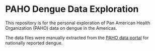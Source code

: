 # PAHO Dengue Data Exploration

This repository is for the personal exploration of Pan American Health Organization (PAHO) data on dengue in the Americas.

The data files were manually extracted from the [PAHO data portal](http://www.paho.org/data/index.php/en/mnu-topics/indicadores-dengue-en.html) for nationally reported dengue.


